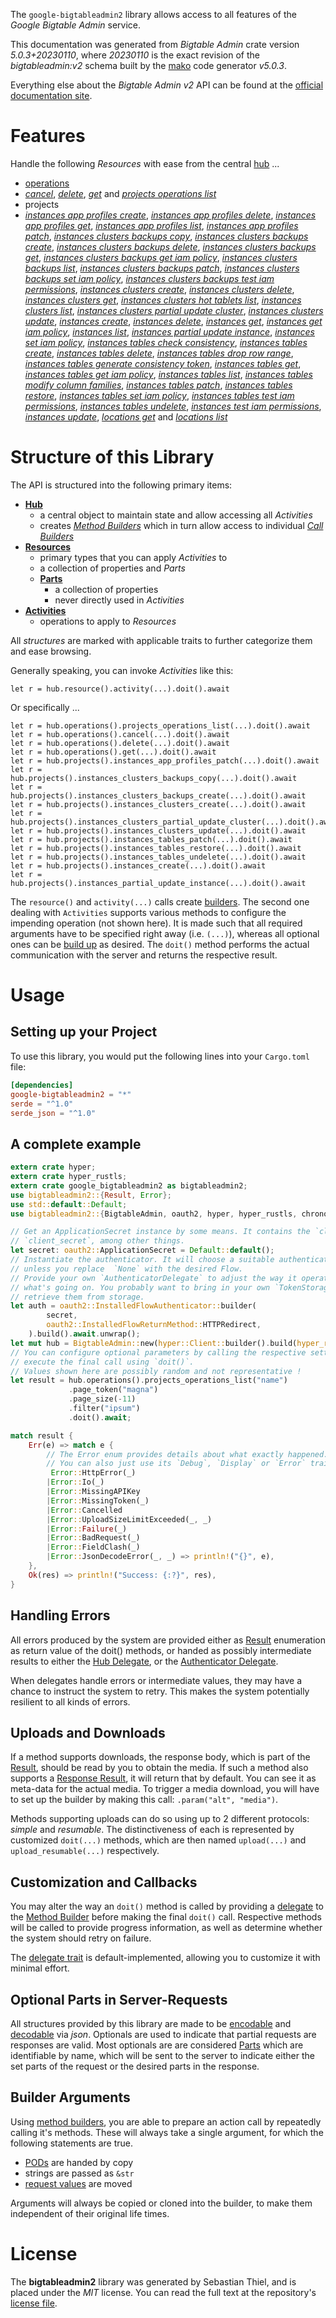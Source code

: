 <!---
DO NOT EDIT !
This file was generated automatically from 'src/generator/templates/api/README.md.mako'
DO NOT EDIT !
-->
The `google-bigtableadmin2` library allows access to all features of the *Google Bigtable Admin* service.

This documentation was generated from *Bigtable Admin* crate version *5.0.3+20230110*, where *20230110* is the exact revision of the *bigtableadmin:v2* schema built by the [mako](http://www.makotemplates.org/) code generator *v5.0.3*.

Everything else about the *Bigtable Admin* *v2* API can be found at the
[official documentation site](https://cloud.google.com/bigtable/).
# Features

Handle the following *Resources* with ease from the central [hub](https://docs.rs/google-bigtableadmin2/5.0.3+20230110/google_bigtableadmin2/BigtableAdmin) ... 

* [operations](https://docs.rs/google-bigtableadmin2/5.0.3+20230110/google_bigtableadmin2/api::Operation)
 * [*cancel*](https://docs.rs/google-bigtableadmin2/5.0.3+20230110/google_bigtableadmin2/api::OperationCancelCall), [*delete*](https://docs.rs/google-bigtableadmin2/5.0.3+20230110/google_bigtableadmin2/api::OperationDeleteCall), [*get*](https://docs.rs/google-bigtableadmin2/5.0.3+20230110/google_bigtableadmin2/api::OperationGetCall) and [*projects operations list*](https://docs.rs/google-bigtableadmin2/5.0.3+20230110/google_bigtableadmin2/api::OperationProjectOperationListCall)
* projects
 * [*instances app profiles create*](https://docs.rs/google-bigtableadmin2/5.0.3+20230110/google_bigtableadmin2/api::ProjectInstanceAppProfileCreateCall), [*instances app profiles delete*](https://docs.rs/google-bigtableadmin2/5.0.3+20230110/google_bigtableadmin2/api::ProjectInstanceAppProfileDeleteCall), [*instances app profiles get*](https://docs.rs/google-bigtableadmin2/5.0.3+20230110/google_bigtableadmin2/api::ProjectInstanceAppProfileGetCall), [*instances app profiles list*](https://docs.rs/google-bigtableadmin2/5.0.3+20230110/google_bigtableadmin2/api::ProjectInstanceAppProfileListCall), [*instances app profiles patch*](https://docs.rs/google-bigtableadmin2/5.0.3+20230110/google_bigtableadmin2/api::ProjectInstanceAppProfilePatchCall), [*instances clusters backups copy*](https://docs.rs/google-bigtableadmin2/5.0.3+20230110/google_bigtableadmin2/api::ProjectInstanceClusterBackupCopyCall), [*instances clusters backups create*](https://docs.rs/google-bigtableadmin2/5.0.3+20230110/google_bigtableadmin2/api::ProjectInstanceClusterBackupCreateCall), [*instances clusters backups delete*](https://docs.rs/google-bigtableadmin2/5.0.3+20230110/google_bigtableadmin2/api::ProjectInstanceClusterBackupDeleteCall), [*instances clusters backups get*](https://docs.rs/google-bigtableadmin2/5.0.3+20230110/google_bigtableadmin2/api::ProjectInstanceClusterBackupGetCall), [*instances clusters backups get iam policy*](https://docs.rs/google-bigtableadmin2/5.0.3+20230110/google_bigtableadmin2/api::ProjectInstanceClusterBackupGetIamPolicyCall), [*instances clusters backups list*](https://docs.rs/google-bigtableadmin2/5.0.3+20230110/google_bigtableadmin2/api::ProjectInstanceClusterBackupListCall), [*instances clusters backups patch*](https://docs.rs/google-bigtableadmin2/5.0.3+20230110/google_bigtableadmin2/api::ProjectInstanceClusterBackupPatchCall), [*instances clusters backups set iam policy*](https://docs.rs/google-bigtableadmin2/5.0.3+20230110/google_bigtableadmin2/api::ProjectInstanceClusterBackupSetIamPolicyCall), [*instances clusters backups test iam permissions*](https://docs.rs/google-bigtableadmin2/5.0.3+20230110/google_bigtableadmin2/api::ProjectInstanceClusterBackupTestIamPermissionCall), [*instances clusters create*](https://docs.rs/google-bigtableadmin2/5.0.3+20230110/google_bigtableadmin2/api::ProjectInstanceClusterCreateCall), [*instances clusters delete*](https://docs.rs/google-bigtableadmin2/5.0.3+20230110/google_bigtableadmin2/api::ProjectInstanceClusterDeleteCall), [*instances clusters get*](https://docs.rs/google-bigtableadmin2/5.0.3+20230110/google_bigtableadmin2/api::ProjectInstanceClusterGetCall), [*instances clusters hot tablets list*](https://docs.rs/google-bigtableadmin2/5.0.3+20230110/google_bigtableadmin2/api::ProjectInstanceClusterHotTabletListCall), [*instances clusters list*](https://docs.rs/google-bigtableadmin2/5.0.3+20230110/google_bigtableadmin2/api::ProjectInstanceClusterListCall), [*instances clusters partial update cluster*](https://docs.rs/google-bigtableadmin2/5.0.3+20230110/google_bigtableadmin2/api::ProjectInstanceClusterPartialUpdateClusterCall), [*instances clusters update*](https://docs.rs/google-bigtableadmin2/5.0.3+20230110/google_bigtableadmin2/api::ProjectInstanceClusterUpdateCall), [*instances create*](https://docs.rs/google-bigtableadmin2/5.0.3+20230110/google_bigtableadmin2/api::ProjectInstanceCreateCall), [*instances delete*](https://docs.rs/google-bigtableadmin2/5.0.3+20230110/google_bigtableadmin2/api::ProjectInstanceDeleteCall), [*instances get*](https://docs.rs/google-bigtableadmin2/5.0.3+20230110/google_bigtableadmin2/api::ProjectInstanceGetCall), [*instances get iam policy*](https://docs.rs/google-bigtableadmin2/5.0.3+20230110/google_bigtableadmin2/api::ProjectInstanceGetIamPolicyCall), [*instances list*](https://docs.rs/google-bigtableadmin2/5.0.3+20230110/google_bigtableadmin2/api::ProjectInstanceListCall), [*instances partial update instance*](https://docs.rs/google-bigtableadmin2/5.0.3+20230110/google_bigtableadmin2/api::ProjectInstancePartialUpdateInstanceCall), [*instances set iam policy*](https://docs.rs/google-bigtableadmin2/5.0.3+20230110/google_bigtableadmin2/api::ProjectInstanceSetIamPolicyCall), [*instances tables check consistency*](https://docs.rs/google-bigtableadmin2/5.0.3+20230110/google_bigtableadmin2/api::ProjectInstanceTableCheckConsistencyCall), [*instances tables create*](https://docs.rs/google-bigtableadmin2/5.0.3+20230110/google_bigtableadmin2/api::ProjectInstanceTableCreateCall), [*instances tables delete*](https://docs.rs/google-bigtableadmin2/5.0.3+20230110/google_bigtableadmin2/api::ProjectInstanceTableDeleteCall), [*instances tables drop row range*](https://docs.rs/google-bigtableadmin2/5.0.3+20230110/google_bigtableadmin2/api::ProjectInstanceTableDropRowRangeCall), [*instances tables generate consistency token*](https://docs.rs/google-bigtableadmin2/5.0.3+20230110/google_bigtableadmin2/api::ProjectInstanceTableGenerateConsistencyTokenCall), [*instances tables get*](https://docs.rs/google-bigtableadmin2/5.0.3+20230110/google_bigtableadmin2/api::ProjectInstanceTableGetCall), [*instances tables get iam policy*](https://docs.rs/google-bigtableadmin2/5.0.3+20230110/google_bigtableadmin2/api::ProjectInstanceTableGetIamPolicyCall), [*instances tables list*](https://docs.rs/google-bigtableadmin2/5.0.3+20230110/google_bigtableadmin2/api::ProjectInstanceTableListCall), [*instances tables modify column families*](https://docs.rs/google-bigtableadmin2/5.0.3+20230110/google_bigtableadmin2/api::ProjectInstanceTableModifyColumnFamilyCall), [*instances tables patch*](https://docs.rs/google-bigtableadmin2/5.0.3+20230110/google_bigtableadmin2/api::ProjectInstanceTablePatchCall), [*instances tables restore*](https://docs.rs/google-bigtableadmin2/5.0.3+20230110/google_bigtableadmin2/api::ProjectInstanceTableRestoreCall), [*instances tables set iam policy*](https://docs.rs/google-bigtableadmin2/5.0.3+20230110/google_bigtableadmin2/api::ProjectInstanceTableSetIamPolicyCall), [*instances tables test iam permissions*](https://docs.rs/google-bigtableadmin2/5.0.3+20230110/google_bigtableadmin2/api::ProjectInstanceTableTestIamPermissionCall), [*instances tables undelete*](https://docs.rs/google-bigtableadmin2/5.0.3+20230110/google_bigtableadmin2/api::ProjectInstanceTableUndeleteCall), [*instances test iam permissions*](https://docs.rs/google-bigtableadmin2/5.0.3+20230110/google_bigtableadmin2/api::ProjectInstanceTestIamPermissionCall), [*instances update*](https://docs.rs/google-bigtableadmin2/5.0.3+20230110/google_bigtableadmin2/api::ProjectInstanceUpdateCall), [*locations get*](https://docs.rs/google-bigtableadmin2/5.0.3+20230110/google_bigtableadmin2/api::ProjectLocationGetCall) and [*locations list*](https://docs.rs/google-bigtableadmin2/5.0.3+20230110/google_bigtableadmin2/api::ProjectLocationListCall)




# Structure of this Library

The API is structured into the following primary items:

* **[Hub](https://docs.rs/google-bigtableadmin2/5.0.3+20230110/google_bigtableadmin2/BigtableAdmin)**
    * a central object to maintain state and allow accessing all *Activities*
    * creates [*Method Builders*](https://docs.rs/google-bigtableadmin2/5.0.3+20230110/google_bigtableadmin2/client::MethodsBuilder) which in turn
      allow access to individual [*Call Builders*](https://docs.rs/google-bigtableadmin2/5.0.3+20230110/google_bigtableadmin2/client::CallBuilder)
* **[Resources](https://docs.rs/google-bigtableadmin2/5.0.3+20230110/google_bigtableadmin2/client::Resource)**
    * primary types that you can apply *Activities* to
    * a collection of properties and *Parts*
    * **[Parts](https://docs.rs/google-bigtableadmin2/5.0.3+20230110/google_bigtableadmin2/client::Part)**
        * a collection of properties
        * never directly used in *Activities*
* **[Activities](https://docs.rs/google-bigtableadmin2/5.0.3+20230110/google_bigtableadmin2/client::CallBuilder)**
    * operations to apply to *Resources*

All *structures* are marked with applicable traits to further categorize them and ease browsing.

Generally speaking, you can invoke *Activities* like this:

```Rust,ignore
let r = hub.resource().activity(...).doit().await
```

Or specifically ...

```ignore
let r = hub.operations().projects_operations_list(...).doit().await
let r = hub.operations().cancel(...).doit().await
let r = hub.operations().delete(...).doit().await
let r = hub.operations().get(...).doit().await
let r = hub.projects().instances_app_profiles_patch(...).doit().await
let r = hub.projects().instances_clusters_backups_copy(...).doit().await
let r = hub.projects().instances_clusters_backups_create(...).doit().await
let r = hub.projects().instances_clusters_create(...).doit().await
let r = hub.projects().instances_clusters_partial_update_cluster(...).doit().await
let r = hub.projects().instances_clusters_update(...).doit().await
let r = hub.projects().instances_tables_patch(...).doit().await
let r = hub.projects().instances_tables_restore(...).doit().await
let r = hub.projects().instances_tables_undelete(...).doit().await
let r = hub.projects().instances_create(...).doit().await
let r = hub.projects().instances_partial_update_instance(...).doit().await
```

The `resource()` and `activity(...)` calls create [builders][builder-pattern]. The second one dealing with `Activities` 
supports various methods to configure the impending operation (not shown here). It is made such that all required arguments have to be 
specified right away (i.e. `(...)`), whereas all optional ones can be [build up][builder-pattern] as desired.
The `doit()` method performs the actual communication with the server and returns the respective result.

# Usage

## Setting up your Project

To use this library, you would put the following lines into your `Cargo.toml` file:

```toml
[dependencies]
google-bigtableadmin2 = "*"
serde = "^1.0"
serde_json = "^1.0"
```

## A complete example

```Rust
extern crate hyper;
extern crate hyper_rustls;
extern crate google_bigtableadmin2 as bigtableadmin2;
use bigtableadmin2::{Result, Error};
use std::default::Default;
use bigtableadmin2::{BigtableAdmin, oauth2, hyper, hyper_rustls, chrono, FieldMask};

// Get an ApplicationSecret instance by some means. It contains the `client_id` and 
// `client_secret`, among other things.
let secret: oauth2::ApplicationSecret = Default::default();
// Instantiate the authenticator. It will choose a suitable authentication flow for you, 
// unless you replace  `None` with the desired Flow.
// Provide your own `AuthenticatorDelegate` to adjust the way it operates and get feedback about 
// what's going on. You probably want to bring in your own `TokenStorage` to persist tokens and
// retrieve them from storage.
let auth = oauth2::InstalledFlowAuthenticator::builder(
        secret,
        oauth2::InstalledFlowReturnMethod::HTTPRedirect,
    ).build().await.unwrap();
let mut hub = BigtableAdmin::new(hyper::Client::builder().build(hyper_rustls::HttpsConnectorBuilder::new().with_native_roots().https_or_http().enable_http1().build()), auth);
// You can configure optional parameters by calling the respective setters at will, and
// execute the final call using `doit()`.
// Values shown here are possibly random and not representative !
let result = hub.operations().projects_operations_list("name")
             .page_token("magna")
             .page_size(-11)
             .filter("ipsum")
             .doit().await;

match result {
    Err(e) => match e {
        // The Error enum provides details about what exactly happened.
        // You can also just use its `Debug`, `Display` or `Error` traits
         Error::HttpError(_)
        |Error::Io(_)
        |Error::MissingAPIKey
        |Error::MissingToken(_)
        |Error::Cancelled
        |Error::UploadSizeLimitExceeded(_, _)
        |Error::Failure(_)
        |Error::BadRequest(_)
        |Error::FieldClash(_)
        |Error::JsonDecodeError(_, _) => println!("{}", e),
    },
    Ok(res) => println!("Success: {:?}", res),
}

```
## Handling Errors

All errors produced by the system are provided either as [Result](https://docs.rs/google-bigtableadmin2/5.0.3+20230110/google_bigtableadmin2/client::Result) enumeration as return value of
the doit() methods, or handed as possibly intermediate results to either the 
[Hub Delegate](https://docs.rs/google-bigtableadmin2/5.0.3+20230110/google_bigtableadmin2/client::Delegate), or the [Authenticator Delegate](https://docs.rs/yup-oauth2/*/yup_oauth2/trait.AuthenticatorDelegate.html).

When delegates handle errors or intermediate values, they may have a chance to instruct the system to retry. This 
makes the system potentially resilient to all kinds of errors.

## Uploads and Downloads
If a method supports downloads, the response body, which is part of the [Result](https://docs.rs/google-bigtableadmin2/5.0.3+20230110/google_bigtableadmin2/client::Result), should be
read by you to obtain the media.
If such a method also supports a [Response Result](https://docs.rs/google-bigtableadmin2/5.0.3+20230110/google_bigtableadmin2/client::ResponseResult), it will return that by default.
You can see it as meta-data for the actual media. To trigger a media download, you will have to set up the builder by making
this call: `.param("alt", "media")`.

Methods supporting uploads can do so using up to 2 different protocols: 
*simple* and *resumable*. The distinctiveness of each is represented by customized 
`doit(...)` methods, which are then named `upload(...)` and `upload_resumable(...)` respectively.

## Customization and Callbacks

You may alter the way an `doit()` method is called by providing a [delegate](https://docs.rs/google-bigtableadmin2/5.0.3+20230110/google_bigtableadmin2/client::Delegate) to the 
[Method Builder](https://docs.rs/google-bigtableadmin2/5.0.3+20230110/google_bigtableadmin2/client::CallBuilder) before making the final `doit()` call. 
Respective methods will be called to provide progress information, as well as determine whether the system should 
retry on failure.

The [delegate trait](https://docs.rs/google-bigtableadmin2/5.0.3+20230110/google_bigtableadmin2/client::Delegate) is default-implemented, allowing you to customize it with minimal effort.

## Optional Parts in Server-Requests

All structures provided by this library are made to be [encodable](https://docs.rs/google-bigtableadmin2/5.0.3+20230110/google_bigtableadmin2/client::RequestValue) and 
[decodable](https://docs.rs/google-bigtableadmin2/5.0.3+20230110/google_bigtableadmin2/client::ResponseResult) via *json*. Optionals are used to indicate that partial requests are responses 
are valid.
Most optionals are are considered [Parts](https://docs.rs/google-bigtableadmin2/5.0.3+20230110/google_bigtableadmin2/client::Part) which are identifiable by name, which will be sent to 
the server to indicate either the set parts of the request or the desired parts in the response.

## Builder Arguments

Using [method builders](https://docs.rs/google-bigtableadmin2/5.0.3+20230110/google_bigtableadmin2/client::CallBuilder), you are able to prepare an action call by repeatedly calling it's methods.
These will always take a single argument, for which the following statements are true.

* [PODs][wiki-pod] are handed by copy
* strings are passed as `&str`
* [request values](https://docs.rs/google-bigtableadmin2/5.0.3+20230110/google_bigtableadmin2/client::RequestValue) are moved

Arguments will always be copied or cloned into the builder, to make them independent of their original life times.

[wiki-pod]: http://en.wikipedia.org/wiki/Plain_old_data_structure
[builder-pattern]: http://en.wikipedia.org/wiki/Builder_pattern
[google-go-api]: https://github.com/google/google-api-go-client

# License
The **bigtableadmin2** library was generated by Sebastian Thiel, and is placed 
under the *MIT* license.
You can read the full text at the repository's [license file][repo-license].

[repo-license]: https://github.com/Byron/google-apis-rsblob/main/LICENSE.md

